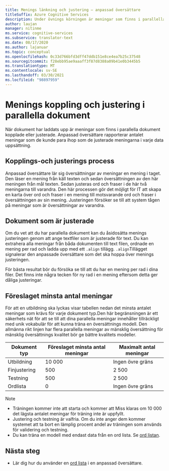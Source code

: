 ```yaml
---
title: Menings länkning och justering – anpassad översättare
titleSuffix: Azure Cognitive Services
description: Under övnings körningen är meningar som finns i parallella dokument kopplade eller justerade. Anpassad översättare lär sig översättning av en mening i taget, genom att läsa en mening, översättning av denna mening. Sedan justeras ord och fraser i de här två meningarna till varandra.
author: laujan
manager: nitinme
ms.service: cognitive-services
ms.subservice: translator-text
ms.date: 08/17/2020
ms.author: lajanuar
ms.topic: conceptual
ms.openlocfilehash: 0c33d766bfd3dff47ddb151e8ce4ea7b25c37548
ms.sourcegitcommit: f28ebb95ae9aaaff3f87d8388a09b41e0b3445b5
ms.translationtype: MT
ms.contentlocale: sv-SE
ms.lasthandoff: 03/30/2021
ms.locfileid: "98897959"
---
```

# <a name="sentence-pairing-and-alignment-in-parallel-documents"></a>Menings koppling och justering i parallella dokument

När dokument har laddats upp är meningar som finns i parallella dokument kopplade eller justerade. Anpassad översättare rapporterar antalet meningar som de kunde para ihop som de justerade meningarna i varje data uppsättning.

## <a name="pairing-and-alignment-process"></a>Kopplings-och justerings process

Anpassad översättare lär sig översättningar av meningar en mening i taget. Den läser en mening från käll texten och sedan översättningen av den här meningen från mål texten. Sedan justeras ord och fraser i de här två meningarna till varandra. Den här processen gör det möjligt för IT att skapa en karta över ord och fraser i en mening till motsvarande ord och fraser i översättningen av sin mening. Justeringen försöker se till att system tågen på meningar som är översättningar av varandra.

## <a name="pre-aligned-documents"></a>Dokument som är justerade

Om du vet att du har parallella dokument kan du åsidosätta menings justeringen genom att ange textfiler som är justerade för text. Du kan extrahera alla meningar från båda dokumenten till text filen, ordnade en mening per rad och ladda upp med ett `.align` tillägg. `.align`Tillägget signalerar den anpassade översättare som det ska hoppa över menings justeringen.

För bästa resultat bör du försöka se till att du har en mening per rad i dina filer. Det finns inte några tecken för ny rad i en mening eftersom detta ger dåliga justeringar.

## <a name="suggested-minimum-number-of-sentences"></a>Föreslaget minsta antal meningar

För att en utbildning ska lyckas visar tabellen nedan det minsta antalet meningar som krävs för varje dokument typ.Den här begränsningen är ett säkerhets nät för att se till att dina parallella meningar innehåller tillräckligt med unik vokabulär för att kunna träna en översättnings modell. Den allmänna rikt linjen har flera parallella meningar av mänsklig översättning för mänsklig översättnings kvalitet bör ge bättre kvalitets modeller.

| Dokument typ   | Föreslaget minsta antal meningar | Maximalt antal meningar |
|------------|--------------------------------------------|--------------------------------|
| Utbildning   | 10 000                                     | Ingen övre gräns                 |
| Finjustering     | 500                                      | 2 500       |
| Testning    | 500                                      | 2 500  |
| Ordlista | 0                                          | Ingen övre gräns                 |

> [!NOTE]
> - Träningen kommer inte att starta och kommer att Miss klaras om 10 000 det lägsta antalet meningar för träning inte är uppfyllt. 
> - Justering och testning är valfria. Om du inte anger dem kommer systemet att ta bort en lämplig procent andel av träningen som används för validering och testning. 
> - Du kan träna en modell med endast data från en ord lista. Se [ord listan](./what-is-dictionary.md).

## <a name="next-steps"></a>Nästa steg

- Lär dig hur du använder en [ord lista](what-is-dictionary.md) i en anpassad översättare.
